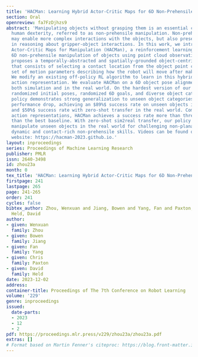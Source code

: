 ```yaml
---
title: 'HACMan: Learning Hybrid Actor-Critic Maps for 6D Non-Prehensile Manipulation'
section: Oral
openreview: fa7FzDjhzs9
abstract: 'Manipulating objects without grasping them is an essential component of
  human dexterity, referred to as non-prehensile manipulation. Non-prehensile manipulation
  may enable more complex interactions with the objects, but also presents challenges
  in reasoning about gripper-object interactions. In this work, we introduce Hybrid
  Actor-Critic Maps for Manipulation (HACMan), a reinforcement learning approach for
  6D non-prehensile manipulation of objects using point cloud observations. HACMan
  proposes a temporally-abstracted and spatially-grounded object-centric action representation
  that consists of selecting a contact location from the object point cloud and a
  set of motion parameters describing how the robot will move after making contact.
  We modify an existing off-policy RL algorithm to learn in this hybrid discrete-continuous
  action representation. We evaluate HACMan on a 6D object pose alignment task in
  both simulation and in the real world. On the hardest version of our task, with
  randomized initial poses, randomized 6D goals, and diverse object categories, our
  policy demonstrates strong generalization to unseen object categories without a
  performance drop, achieving an $89%$ success rate on unseen objects in simulation
  and $50%$ success rate with zero-shot transfer in the real world. Compared to alternative
  action representations, HACMan achieves a success rate more than three times higher
  than the best baseline. With zero-shot sim2real transfer, our policy can successfully
  manipulate unseen objects in the real world for challenging non-planar goals, using
  dynamic and contact-rich non-prehensile skills. Videos can be found on the project
  website: https://hacman-2023.github.io.'
layout: inproceedings
series: Proceedings of Machine Learning Research
publisher: PMLR
issn: 2640-3498
id: zhou23a
month: 0
tex_title: 'HACMan: Learning Hybrid Actor-Critic Maps for 6D Non-Prehensile Manipulation'
firstpage: 241
lastpage: 265
page: 241-265
order: 241
cycles: false
bibtex_author: Zhou, Wenxuan and Jiang, Bowen and Yang, Fan and Paxton, Chris and
  Held, David
author:
- given: Wenxuan
  family: Zhou
- given: Bowen
  family: Jiang
- given: Fan
  family: Yang
- given: Chris
  family: Paxton
- given: David
  family: Held
date: 2023-12-02
address:
container-title: Proceedings of The 7th Conference on Robot Learning
volume: '229'
genre: inproceedings
issued:
  date-parts:
  - 2023
  - 12
  - 2
pdf: https://proceedings.mlr.press/v229/zhou23a/zhou23a.pdf
extras: []
# Format based on Martin Fenner's citeproc: https://blog.front-matter.io/posts/citeproc-yaml-for-bibliographies/
---
```

